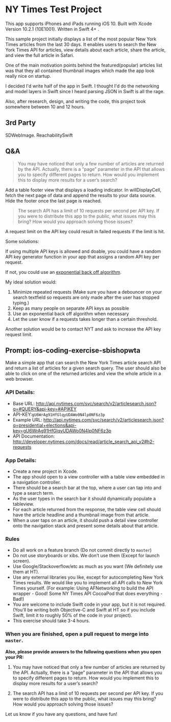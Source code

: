 # NY Times Test Project
This app supports iPhones and iPads running iOS 10.
Built with Xcode Version 10.2.1 (10E1001). Written in Swift 4+ .

This sample project initially displays a list of the most popular New York Times articles from the last 30 days. It enables users to search the New York Times API for articles, view details about each article, share the article, and view the full article in Safari.

One of the main motivation points behind the featured(popular) articles list was that they all contained thumbnail images which made the app look really nice on startup.

I decided I'd write half of the app in Swift. I thought I'd do the networking and model layers in Swift since I heard parsing JSON in Swift is all the rage.

Also, after research, design, and writing the code, this project took somewhere between 10 and 12 hours.


## 3rd Party
SDWebImage.
ReachabilitySwift

## Q&A
> You may have noticed that only a few number of articles are returned by the API. Actually, there is a “page” parameter in the API that allows you to specify different pages to return. How would you implement this to display more results for a user’s search?

Add a table footer view that displays a loading indicator. In willDisplayCell, fetch the next page of data and append the results to your data source. Hide the footer once the last page is reached.

> The search API has a limit of 10 requests per second per API key. If you were to distribute this app to the public, what issues may this bring? How would you approach solving those issues?

A request limit on the API key could result in failed requests if the limit is hit.

Some solutions:

If using multiple API keys is allowed and doable, you could have a random API key generator function in your app that assigns a random API key per request.

If not, you could use an [exponential back off algorithm](https://en.wikipedia.org/wiki/Exponential_backoff).

My ideal solution would:
1. Minimize repeated requests (Make sure you have a debouncer on your search textfield so requests are only made after the user has stopped typing.)
2. Keep as many people on separate API keys as possible
3. Use an exponential back off algorithm when necessary
4. Let the user know if a requests takes longer than a certain threshold.

Another solution would be to contact NYT and ask to increase the API key request limit.



## Prompt: ios-coding-exercise-sbishopwta

Make a simple app that can search the New York Times article search API and return a list of articles for a given search query. The user should also be able to click on one of the returned articles and view the whole article in a web browser.

### API Details:

* Base URL: http://api.nytimes.com/svc/search/v2/articlesearch.json?q=#QUERY&api-key=#APIKEY
* API-KEY:`gU6WrAg91HfGlqyUDAWo0N4lp0NF6z3p`
* Example URL: http://api.nytimes.com/svc/search/v2/articlesearch.json?q=presidential+elections&api-key=gU6WrAg91HfGlqyUDAWo0N4lp0NF6z3p
* API Documentation: http://developer.nytimes.com/docs/read/article_search_api_v2#h2-requests

### App Details:
* Create a new project in Xcode.
* The app should open to a view controller with a table view embedded in a navigation controller.
* There should be a search bar at the top, where a user can tap into and type a search term.
* As the user types in the search bar it should dynamically populate a tableview.
* For each article returned from the response, the table view cell should have the article headline and a thumbnail image from that article.
* When a user taps on an article, it should push a detail view controller onto the navigation stack and present some details about that article.

### Rules
* Do all work on a feature branch (Do not commit directly to `master`)
* Do not use storyboards or xibs. We don’t use them (Except for launch screen).
* Use Google/Stackoverflow/etc as much as you want (We definitely use them at HT).
* Use any external libraries you like, except for autocompleting New York Times results. We would like you to implement all API calls to New York Times yourself. (For example: Using AFNetworking to build the API wrapper - Good! Some NY Times API CocoaPod that does everything - Bad!)
* You are welcome to include Swift code in your app, but it is not required. (You'll be writing both Objective-C and Swift at HT so if you include Swift, limit it to roughly 50% of the code in your project).
* This exercise should take 3-4 hours.

### When you are finished, open a pull request to merge into `master`.

**Also, please provide answers to the following questions when you open your PR:**

1. You may have noticed that only a few number of articles are returned by the API. Actually, there is a “page” parameter in the API that allows you to specify different pages to return. How would you implement this to display more results for a user’s search?

2. The search API has a limit of 10 requests per second per API key. If you were to distribute this app to the public, what issues may this bring? How would you approach solving those issues?

Let us know if you have any questions, and have fun!
